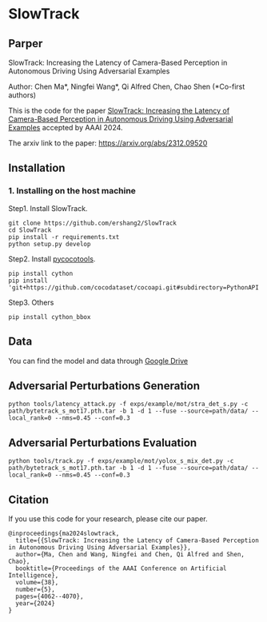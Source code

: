 # SlowTrack

## Parper

SlowTrack: Increasing the Latency of Camera-Based Perception in Autonomous Driving Using Adversarial Examples

Author: Chen Ma*, Ningfei Wang*, Qi Alfred Chen, Chao Shen (*Co-first authors)

This is the code for the paper [SlowTrack: Increasing the Latency of Camera-Based Perception in Autonomous Driving Using Adversarial Examples](https://ojs.aaai.org/index.php/AAAI/article/view/28200/28396) accepted by AAAI 2024.

The arxiv link to the paper: https://arxiv.org/abs/2312.09520

## Installation
### 1. Installing on the host machine
Step1. Install SlowTrack.
```shell
git clone https://github.com/ershang2/SlowTrack
cd SlowTrack
pip install -r requirements.txt
python setup.py develop
```
Step2. Install [pycocotools](https://github.com/cocodataset/cocoapi).

```shell
pip install cython
pip install 'git+https://github.com/cocodataset/cocoapi.git#subdirectory=PythonAPI'
```

Step3. Others
```shell
pip install cython_bbox
```
## Data
You can find the model and data through [Google Drive](https://drive.google.com/drive/u/0/folders/16dyUawFm3kUTGIr82xPC4p-8yRl5gX08)

## Adversarial Perturbations Generation
```shell
python tools/latency_attack.py -f exps/example/mot/stra_det_s.py -c path/bytetrack_s_mot17.pth.tar -b 1 -d 1 --fuse --source=path/data/ --local_rank=0 --nms=0.45 --conf=0.3
```
## Adversarial Perturbations Evaluation
```shell
python tools/track.py -f exps/example/mot/yolox_s_mix_det.py -c path/bytetrack_s_mot17.pth.tar -b 1 -d 1 --fuse --source=path/data/ --local_rank=0 --nms=0.45 --conf=0.3
```


## Citation
If you use this code for your research, please cite our paper.
```
@inproceedings{ma2024slowtrack,
  title={{SlowTrack: Increasing the Latency of Camera-Based Perception in Autonomous Driving Using Adversarial Examples}},
  author={Ma, Chen and Wang, Ningfei and Chen, Qi Alfred and Shen, Chao},
  booktitle={Proceedings of the AAAI Conference on Artificial Intelligence},
  volume={38},
  number={5},
  pages={4062--4070},
  year={2024}
}
```